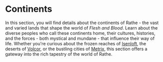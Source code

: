 # Continents

In this section, you will find details about the continents of Rathe - the vast and varied lands that shape the world of *Flesh and Blood*. Learn about the diverse peoples who call these continents home, their cultures, histories, and the forces - both mystical and mundane - that influence their way of life. Whether you're curious about the frozen reaches of [Isenloft](./continents/rathe/aria/the-land-of-legends.md#isenloft), the deserts of [Volcor](./continents/rathe/volcor/volcor.md), or the bustling cities of [Metrix](./continents/rathe/metrix/metrix.md), this section offers a gateway into the rich tapestry of the world of Rathe.
